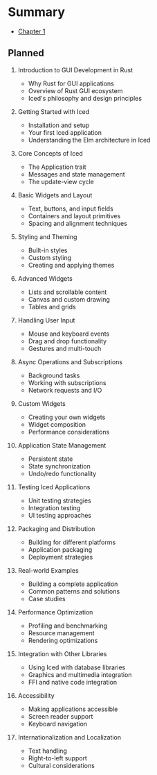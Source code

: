 # Summary

- [Chapter 1](./chapter_1.md)

## Planned

1. Introduction to GUI Development in Rust
   - Why Rust for GUI applications
   - Overview of Rust GUI ecosystem
   - Iced's philosophy and design principles
2. Getting Started with Iced
   - Installation and setup
   - Your first Iced application
   - Understanding the Elm architecture in Iced
3. Core Concepts of Iced
   - The Application trait
   - Messages and state management
   - The update-view cycle
4. Basic Widgets and Layout
   - Text, buttons, and input fields
   - Containers and layout primitives
   - Spacing and alignment techniques
5. Styling and Theming
   - Built-in styles
   - Custom styling
   - Creating and applying themes
6. Advanced Widgets
   - Lists and scrollable content
   - Canvas and custom drawing
   - Tables and grids

7. Handling User Input
   - Mouse and keyboard events
   - Drag and drop functionality
   - Gestures and multi-touch

8. Async Operations and Subscriptions
   - Background tasks
   - Working with subscriptions
   - Network requests and I/O

9. Custom Widgets
   - Creating your own widgets
   - Widget composition
   - Performance considerations
10. Application State Management
    - Persistent state
    - State synchronization
    - Undo/redo functionality
11. Testing Iced Applications
    - Unit testing strategies
    - Integration testing
    - UI testing approaches
12. Packaging and Distribution
    - Building for different platforms
    - Application packaging
    - Deployment strategies
13. Real-world Examples
    - Building a complete application
    - Common patterns and solutions
    - Case studies
14. Performance Optimization
    - Profiling and benchmarking
    - Resource management
    - Rendering optimizations
15. Integration with Other Libraries
    - Using Iced with database libraries
    - Graphics and multimedia integration
    - FFI and native code integration
16. Accessibility
    - Making applications accessible
    - Screen reader support
    - Keyboard navigation
17. Internationalization and Localization
    - Text handling
    - Right-to-left support
    - Cultural considerations
